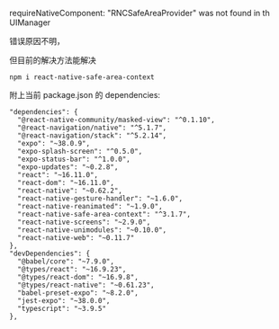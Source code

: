 requireNativeComponent: "RNCSafeAreaProvider" was not found in th UIManager

错误原因不明，

但目前的解决方法能解决

```
npm i react-native-safe-area-context
```

附上当前 package.json 的 dependencies: 

```
"dependencies": {
  "@react-native-community/masked-view": "^0.1.10",
  "@react-navigation/native": "^5.1.7",
  "@react-navigation/stack": "^5.2.14",
  "expo": "~38.0.9",
  "expo-splash-screen": "^0.5.0",
  "expo-status-bar": "^1.0.0",
  "expo-updates": "~0.2.8",
  "react": "~16.11.0",
  "react-dom": "~16.11.0",
  "react-native": "~0.62.2",
  "react-native-gesture-handler": "~1.6.0",
  "react-native-reanimated": "~1.9.0",
  "react-native-safe-area-context": "^3.1.7",
  "react-native-screens": "~2.9.0",
  "react-native-unimodules": "~0.10.0",
  "react-native-web": "~0.11.7"
},
"devDependencies": {
  "@babel/core": "~7.9.0",
  "@types/react": "~16.9.23",
  "@types/react-dom": "~16.9.8",
  "@types/react-native": "~0.61.23",
  "babel-preset-expo": "~8.2.0",
  "jest-expo": "~38.0.0",
  "typescript": "~3.9.5"
},
```